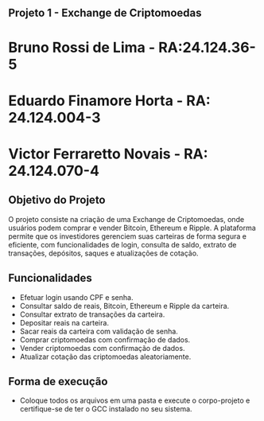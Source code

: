 ## Projeto 1 - Exchange de Criptomoedas

# Bruno Rossi de Lima - RA:24.124.36-5
# Eduardo Finamore Horta - RA: 24.124.004-3 
# Victor Ferraretto Novais - RA: 24.124.070-4


## Objetivo do Projeto
O projeto consiste na criação de uma Exchange de Criptomoedas, onde usuários podem comprar e vender Bitcoin, Ethereum e Ripple. A plataforma permite que os investidores gerenciem suas carteiras de forma segura e eficiente, com funcionalidades de login, consulta de saldo, extrato de transações, depósitos, saques e atualizações de cotação.

## Funcionalidades
- Efetuar login usando CPF e senha.
- Consultar saldo de reais, Bitcoin, Ethereum e Ripple da carteira.
- Consultar extrato de transações da carteira.
- Depositar reais na carteira.
- Sacar reais da carteira com validação de senha.
- Comprar criptomoedas com confirmação de dados.
- Vender criptomoedas com confirmação de dados.
- Atualizar cotação das criptomoedas aleatoriamente.

## Forma de execução 
- Coloque todos os arquivos em uma pasta e execute o corpo-projeto e certifique-se de ter o GCC instalado no seu sistema.
